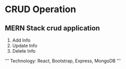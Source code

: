 # CRUD Operation
## MERN Stack crud application
1. Add Info
2. Update Info
3. Delete Info

'''
Technology: React, Bootstrap, Express, MongoDB
'''

